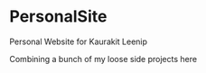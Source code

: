 # PersonalSite
Personal Website for Kaurakit Leenip

Combining a bunch of my loose side projects here
